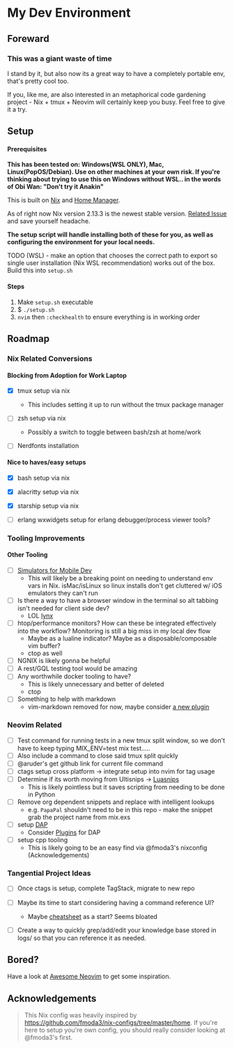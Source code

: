 # My Dev Environment

## Foreward
### This was a giant waste of time

I stand by it, but also now its a great way to have a completely portable env, that's pretty cool too.

If you, like me, are also interested in an metaphorical code gardening project - Nix + tmux + Neovim will certainly keep you busy. Feel free to give it a try.



## Setup


#### Prerequisites
**This has been tested on: Windows(WSL ONLY), Mac, Linux(PopOS/Debian). Use on other machines at your own risk. If you're thinking about trying to use this on Windows without WSL.. in the words of Obi Wan: "Don't try it Anakin"**

This is built on [Nix](https://nix.dev/tutorials/install-nix) and [Home Manager](https://nix-community.github.io/home-manager/). 

As of right now Nix version 2.13.3 is the newest stable version. [Related Issue](https://github.com/NixOS/nix/issues/7937#issuecomment-1451293677) and save yourself headache.

**The setup script will handle installing both of these for you, as well as configuring the environment for your local needs.**

TODO (WSL) - make an option that chooses the correct path to export so single user installation (Nix WSL recommendation) works out of the box. Build this into `setup.sh`


#### Steps
1. Make `setup.sh` executable
2. $ `./setup.sh`
3. `nvim` then `:checkhealth` to ensure everything is in working order






## Roadmap

### Nix Related Conversions

#### Blocking from Adoption for Work Laptop
- [x] tmux setup via nix
    * This includes setting it up to run without the tmux package manager
- [ ] zsh setup via nix
    * Possibly a switch to toggle between bash/zsh at home/work
- [ ] Nerdfonts installation 



#### Nice to haves/easy setups
- [x] bash setup via nix
- [x] alacritty setup via nix
- [x] starship setup via nix
- [ ] erlang wxwidgets setup for erlang debugger/process viewer tools?



### Tooling Improvements

#### Other Tooling
- [ ] [Simulators for Mobile Dev](https://github.com/dimaportenko/telescope-simulators.nvim)
    * This will likely be a breaking point on needing to understand env vars in Nix. isMac/isLinux so linux installs don't get cluttered w/ iOS emulators they can't run
- [ ] Is there a way to have a browser window in the terminal so alt tabbing isn't needed for client side dev?
    * LOL [lynx](https://search.nixos.org/packages?channel=22.11&show=lynx&from=0&size=50&sort=relevance&type=packages&query=lynx)
- [ ] htop/performance monitors? How can these be integrated effectively into the workflow? Monitoring is still a big miss in my local dev flow
    * Maybe as a lualine indicator? Maybe as a disposable/composable vim buffer?
    * ctop as well
- [ ] NGNIX is likely gonna be helpful
- [ ] A rest/GQL testing tool would be amazing
- [ ] Any worthwhile docker tooling to have?
    * This is likely unnecessary and better of deleted
    * ctop
- [ ] Something to help with markdown
    * vim-markdown removed for now, maybe consider [a new plugin](https://github.com/iamcco/markdown-preview.nvim)



### Neovim Related
- [ ] Test command for running tests in a new tmux split window, so we don't have to keep typing MIX_ENV=test mix test.....
- [ ] Also include a command to close said tmux split quickly
- [ ] @aruder's get github link for current file command
- [ ] ctags setup cross platform -> integrate setup into nvim for tag usage
- [ ] Determine if its worth moving from Ultisnips -> [Luasnips](https://github.com/L3MON4D3/LuaSnip)
    * This is likely pointless but it saves scripting from needing to be done in Python
- [ ] Remove org dependent snippets and replace with intelligent lookups
    * e.g. `PapaPal` shouldn't need to be in this repo - make the snippet grab the project name from mix.exs
- [ ] setup [DAP](https://github.com/mfussenegger/nvim-dap)
    * Consider [Plugins](https://github.com/mfussenegger/nvim-dap/wiki/Extensions) for DAP
- [ ] setup cpp tooling
    * This is likely going to be an easy find via @fmoda3's nixconfig (Acknowledgements)


### Tangential Project Ideas
- [ ] Once ctags is setup, complete TagStack, migrate to new repo
- [ ] Maybe its time to start considering having a command reference UI?
    * Maybe [cheatsheet](https://github.com/sudormrfbin/cheatsheet.nvim) as a start? Seems bloated
- [ ] Create a way to quickly grep/add/edit your knowledge base stored in logs/ so that you can reference it as needed.




## Bored?
Have a look at [Awesome Neovim](https://github.com/rockerBOO/awesome-neovim) to get some inspiration.

## Acknowledgements
> This Nix config was heavily inspired by https://github.com/fmoda3/nix-configs/tree/master/home. If you're here to setup you're own config,  you should really consider looking at @fmoda3's first.





